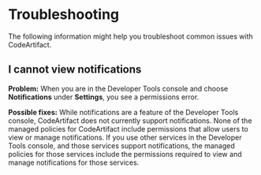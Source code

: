 # Troubleshooting<a name="troubleshooting"></a>

The following information might help you troubleshoot common issues with CodeArtifact\.

## I cannot view notifications<a name="troubleshooting-notifications"></a>

**Problem:** When you are in the Developer Tools console and choose **Notifications** under **Settings**, you see a permissions error\.

**Possible fixes:** While notifications are a feature of the Developer Tools console, CodeArtifact does not currently support notifications\. None of the managed policies for CodeArtifact include permissions that allow users to view or manage notifications\. If you use other services in the Developer Tools console, and those services support notifications, the managed policies for those services include the permissions required to view and manage notifications for those services\.